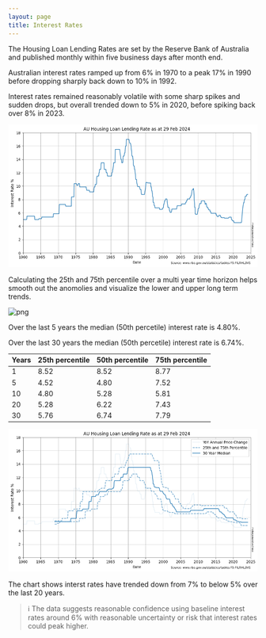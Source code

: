 ```yaml
---
layout: page
title: Interest Rates
---
```


The Housing Loan Lending Rates are set by the Reserve Bank of Australia and published monthly within five business days after month end.

Australian interest rates ramped up from 6% in 1970 to a peak 17% in 1990 before dropping sharply back down to 10% in 1992.

Interest rates remained reasonably volatile with some sharp spikes and sudden drops, but overall trended down to 5% in 2020, before spiking back over 8% in 2023.


    
![png](images/interest-rates_6_0.png)
    




Calculating the 25th and 75th percentile over a multi year time horizon helps smooth out the anomolies and visualize the lower and upper long term trends.
    



    
![png](images/interest-rates_9_0.png)
    




Over the last 5 years the median (50th percetile) interest rate is 4.80%.

Over the last 30 years the median (50th percetile) interest rate is 6.74%.
    





<style type="text/css">
</style>
<table id="T_02bf4">
  <thead>
    <tr>
      <th id="T_02bf4_level0_col0" class="col_heading level0 col0" >Years</th>
      <th id="T_02bf4_level0_col1" class="col_heading level0 col1" >25th percentile</th>
      <th id="T_02bf4_level0_col2" class="col_heading level0 col2" >50th percentile</th>
      <th id="T_02bf4_level0_col3" class="col_heading level0 col3" >75th percentile</th>
    </tr>
  </thead>
  <tbody>
    <tr>
      <td id="T_02bf4_row0_col0" class="data row0 col0" >1</td>
      <td id="T_02bf4_row0_col1" class="data row0 col1" >8.52</td>
      <td id="T_02bf4_row0_col2" class="data row0 col2" >8.52</td>
      <td id="T_02bf4_row0_col3" class="data row0 col3" >8.77</td>
    </tr>
    <tr>
      <td id="T_02bf4_row1_col0" class="data row1 col0" >5</td>
      <td id="T_02bf4_row1_col1" class="data row1 col1" >4.52</td>
      <td id="T_02bf4_row1_col2" class="data row1 col2" >4.80</td>
      <td id="T_02bf4_row1_col3" class="data row1 col3" >7.52</td>
    </tr>
    <tr>
      <td id="T_02bf4_row2_col0" class="data row2 col0" >10</td>
      <td id="T_02bf4_row2_col1" class="data row2 col1" >4.80</td>
      <td id="T_02bf4_row2_col2" class="data row2 col2" >5.28</td>
      <td id="T_02bf4_row2_col3" class="data row2 col3" >5.81</td>
    </tr>
    <tr>
      <td id="T_02bf4_row3_col0" class="data row3 col0" >20</td>
      <td id="T_02bf4_row3_col1" class="data row3 col1" >5.28</td>
      <td id="T_02bf4_row3_col2" class="data row3 col2" >6.22</td>
      <td id="T_02bf4_row3_col3" class="data row3 col3" >7.43</td>
    </tr>
    <tr>
      <td id="T_02bf4_row4_col0" class="data row4 col0" >30</td>
      <td id="T_02bf4_row4_col1" class="data row4 col1" >5.76</td>
      <td id="T_02bf4_row4_col2" class="data row4 col2" >6.74</td>
      <td id="T_02bf4_row4_col3" class="data row4 col3" >7.79</td>
    </tr>
  </tbody>
</table>





    
![png](images/interest-rates_11_0.png)
    


The chart shows interst rates have trended down from 7% to below 5% over the last 20 years.

> ℹ The data suggests reasonable confidence using baseline interest rates around 6% with reasonable uncertainty or risk that interest rates could peak higher.

